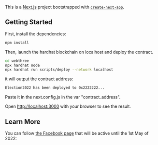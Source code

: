This is a [Next.js](https://nextjs.org/) project bootstrapped with [`create-next-app`](https://github.com/vercel/next.js/tree/canary/packages/create-next-app).

## Getting Started

First, install the dependencies:

```bash
npm install

```
Then, launch the hardhat blockchain on localhost and deploy the contract.

```bash
cd webthree
npx hardhat node
npx hardhat run scripts/deploy --network localhost

```

it will output the contract address:
```bash
Election2022 has been deployed to 0x2222222...

```

Paste it in the next.config.js in the var "contract_address".

Open [http://localhost:3000](http://localhost:3000) with your browser to see the result.

## Learn More

You can follow [the Facebook page](https://www.facebook.com/Elections-2022-105192315464099) that will be active until the 1st May of 2022:
